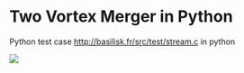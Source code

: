 # Two Vortex Merger in Python
Python test case http://basilisk.fr/src/test/stream.c in python

![](VortexMerger.gif)
